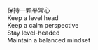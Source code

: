保持一颗平常心 <br>
Keep a level head <br>
Keep a calm perspective <br>
Stay level-headed <br>
Maintain a balanced mindset <br>